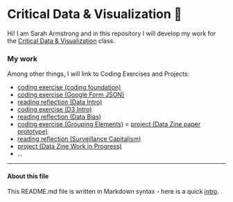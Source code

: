 # Critical Data & Visualization 🦕

Hi! I am Sarah Armstrong and in this repository I will develop my work for the [Critical Data & Visualization](https://github.com/leoneckert/critical-data-and-visualization-spring-2021) class.  

### My work

Among other things, I will link to Coding Exercises and Projects:

- [coding exercise (coding foundation)](coding-exercises/coding-foundation)
- [coding exercise (Google Form JSON)](coding-exercise/FirstGoogleForm)
- [reading reflection (Data Intro)](reading-reflections/DataIntro.md)
- [coding exercise (D3 Intro)](coding-exercises/d3Basic)
- [reading reflection (Data Bias)](reading-reflections/DataBias.md)
- [coding exercise (Grouping Elements)](coding-exercises/grouping-elements)
= [project (Data Zine paper prototype)](projects/DataZine-Prototype.pdf)
- [reading reflection (Surveillance Capitalism)](reading-reflections/Surveillance-Capitalism)
- [project (Data Zine Work in Progress)](projects/datazine-template/cover.html)
- ...


---
#### About this file
This README.md file is written in Markdown syntax - here is a quick [intro](https://guides.github.com/features/mastering-markdown/).
